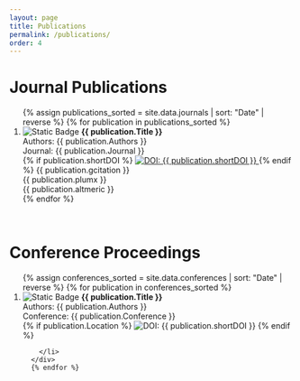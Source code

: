 ```yaml
---
layout: page
title: Publications
permalink: /publications/
order: 4
---
```

<script type="text/javascript" src="//cdn.plu.mx/widget-popup.js"></script>
<script type='text/javascript' src='https://d1bxh8uas1mnw7.cloudfront.net/assets/embed.js'></script>

<div class="box only-box">
  <h1>Journal Publications</h1>
      <ol>
        {% assign publications_sorted = site.data.journals | sort: "Date" | reverse %}
        {% for publication in publications_sorted %}
          <div class="entry-container" >
            <div class="mainbar">
              <li>
                <div class="entry-container eighty">
                <img alt="Static Badge" src="https://img.shields.io/badge/ {{ publication.Date | date: "%Y" | uri_escape | replace:'.','%2E' }} -crimson?style=flat-square">&nbsp;<strong>{{ publication.Title }}</strong><br>
                    Authors: {{ publication.Authors }}<br>
                    Journal: {{ publication.Journal }}<br>
                    {% if publication.shortDOI %}
                    <a href="{{ publication.DOI }}" target="_blank">
                      <img src="https://img.shields.io/badge/DOI-{{ publication.shortDOI | replace: '-', '--' }}-blue?style=plastic" alt="DOI: {{ publication.shortDOI }}">
                    </a>
                    {% endif %}
                    {{ publication.gcitation }}<br>
                </div>
                <div class="entry-container ten">
                  {{ publication.plumx }}
                </div>
                <div class="entry-container ten">
                  {{ publication.altmeric }}
                </div>        
              </li>
            </div>
          </div>
          {% endfor %}
      </ol>

</div>

<br>

<div class="box only-box">
  <h1>Conference Proceedings</h1>
    <ol>
      {% assign conferences_sorted = site.data.conferences | sort: "Date" | reverse %}
      {% for publication in conferences_sorted %}
      <div class="mainbar">
        <li>
          <div class="entry-container eighty">
            <img alt="Static Badge" src="https://img.shields.io/badge/ {{ publication.Date | date: "%Y" | uri_escape | replace:'.','%2E' }} -crimson?style=flat-square">&nbsp;<strong>{{ publication.Title }}</strong><br>
            Authors: {{ publication.Authors }}<br>
            Conference: {{ publication.Conference }}<br>
            {% if publication.Location %}
                    <img src="https://img.shields.io/badge/Location-{{ publication.Location }}-yellow?style=plastic" alt="DOI: {{ publication.shortDOI }}">
            {% endif %}
            </div>
        
        </li>
      </div>
      {% endfor %}
  </ol>
</div>